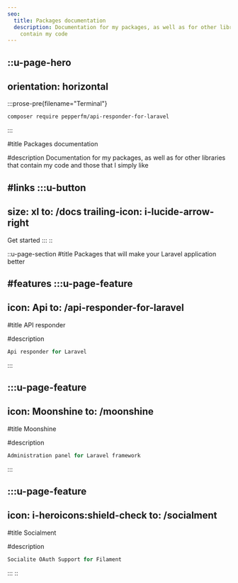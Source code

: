 ```yaml
---
seo:
  title: Packages documentation
  description: Documentation for my packages, as well as for other libraries that
    contain my code
---
```


::u-page-hero
---
orientation: horizontal
---
  :::prose-pre{filename="Terminal"}
  ```bash
  composer require pepperfm/api-responder-for-laravel
  ```
  :::

#title
Packages documentation

#description
Documentation for my packages, as well as for other libraries that contain my code and those that I simply like

#links
  :::u-button
  ---
  size: xl
  to: /docs
  trailing-icon: i-lucide-arrow-right
  ---
  Get started
  :::
::

::u-page-section
#title
Packages that will make your Laravel application better

#features
  :::u-page-feature
  ---
  icon: Api
  to: /api-responder-for-laravel
  ---
  #title
  API responder
  
  #description
  ```js
  Api responder for Laravel
  ```
  :::

  :::u-page-feature
  ---
  icon: Moonshine
  to: /moonshine
  ---
  #title
  Moonshine
  
  #description
  ```js
  Administration panel for Laravel framework
  ```
  :::

  :::u-page-feature
  ---
  icon: i-heroicons:shield-check
  to: /socialment
  ---
  #title
  Socialment
  
  #description
  ```js
  Socialite OAuth Support for Filament
  ```
  :::
::
